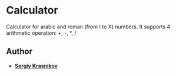 # Calculator
Calculator for arabic and roman (from I to X) numbers. It supports 4 arithmetic operation: +, -, *, /
## Author
* [**Sergiy Krasnikov**](https://github.com/serge29041996)
